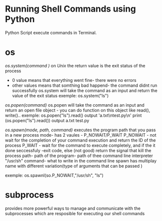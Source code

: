 Running Shell Commands using Python
=======

Python Script execute commands in Terminal.

os
===

*os.system(command )*
on *Unix* the return value is the exit status of the process
- 0 value means that everything went fine- there were no errors
- other values means that somthing bad happend- the command didnt run successfully 
 os.system will take the command as an input and return the value of the exit status
exemple:
    os.system("ls")

*os.popen(command)*
os.popen will take the command as an input and return an open file object - you can do function on this object like read(), write().. 
exemple:
    os.popen("ls").read()
    output 'a.txt\ntest.py\n'
    print (os.popen("ls").read())
    output a.txt
           test.py

*os.spawn(mode, path, command)* 
executes the program path that you pass in a new process
mode- has 2 vaules - P_NOWAIT/P_WAIT 
P_NOWAIT - not wait for the completion of your command execution and return the ID of the process
P_WAIT - wait for the command to execute completely, and if the it done seccessfuly -exit code, else (not good) return the signal that kill the process
path- path of the program- path of thee command line interpreter "/usr/sh"
command- what to write in the command line 
spawn has multiplay name with different variation(type of arguments that can  be passed )

exemple:
    os.spawnl(so.P_NOWAIT,"/usr/sh", "ls") 


subprocess
===
provides more powerful ways to manage and communicate with the subprocesses which are resposible for executing our shell commands
